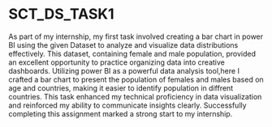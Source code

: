 # SCT_DS_TASK1
As part of my internship, my first task involved creating a bar chart in power BI using the given Dataset to analyze and visualize data distributions effectively. This dataset, containing female and male population, provided an excellent opportunity to practice organizing data into creative dashboards. Utilizing power BI as a powerful data analysis tool,here I crafted a bar chart to present the population of females and males based on age and countries, making it easier to identify population in diffrent countries. This task enhanced my technical proficiency in data visualization and reinforced my ability to communicate insights clearly. Successfully completing this assignment marked a strong start to my internship.
